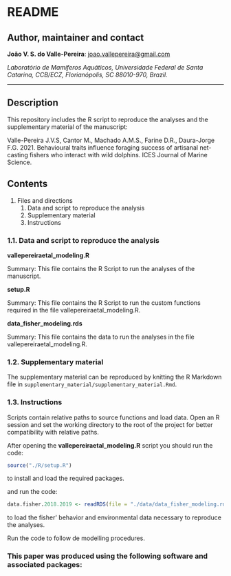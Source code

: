 # README #

## Author, maintainer and contact

**João V. S. do Valle-Pereira**: joao.vallepereira@gmail.com       

*Laboratório de Mamíferos Aquáticos, Universidade Federal de Santa Catarina, CCB/ECZ, Florianópolis, SC 88010-970, Brazil.*       


--------------------------------------
## Description

This repository includes the R script to reproduce the analyses and the supplementary material of the manuscript:     

Valle-Pereira J.V.S, Cantor M., Machado A.M.S., Farine D.R., Daura-Jorge F.G. 2021. Behavioural traits influence foraging success of artisanal net-casting fishers who interact with wild dolphins. ICES Journal of Marine Science.  

## Contents
1. Files and directions
	1. Data and script to reproduce the analysis
	2. Supplementary material
	3. Instructions


### 1.1. Data and script to reproduce the analysis

**vallepereiraetal_modeling.R**

Summary: This file contains the R Script to run the analyses of the manuscript.

**setup.R**

Summary: This file contains the R Script to run the custom functions required in the file vallepereiraetal_modeling.R.

**data_fisher_modeling.rds**

Summary: This file contains the data to run the analyses in the file vallepereiraetal_modeling.R.

### 1.2. Supplementary material

The supplementary material can be reproduced by knitting the R Markdown file in `supplementary_material/supplementary_material.Rmd`.

### 1.3. Instructions

Scripts contain relative paths to source functions and load data. Open an R session and set the working directory to the root of the project for better compatibility with relative paths.

After opening the **vallepereiraetal_modeling.R** script you should run the code:

```r
source("./R/setup.R")
```
to install and load the required packages.

and run the code:

```r
data.fisher.2018.2019 <- readRDS(file = "./data/data_fisher_modeling.rds")
```
to load the fisher' behavior and environmental data necessary to reproduce the analyses.

Run the code to follow de modelling procedures.

### This paper was produced using the following software and associated packages:

      

